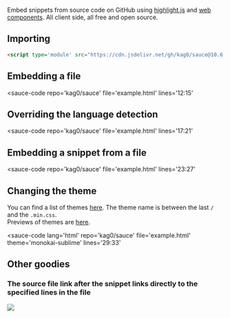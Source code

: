 
Embed snippets from source code on GitHub using [highlight.js](https://highlightjs.org) and [web components](https://developer.mozilla.org/en-US/docs/Web/Web_Components).
All client side, all free and open source.

## Importing

```html
<script type='module' src="https://cdn.jsdelivr.net/gh/kag0/sauce@10.6.0/sauce.js"></script>
```

<script type='module' src="https://cdn.jsdelivr.net/gh/kag0/sauce@10.6.0/sauce.js">
<h1><a href='https://kag0.github.io/sauce'>If you're reading this, click here</a></h1>
</script>

## Embedding a file

<sauce-code
  repo='kag0/sauce' 
  file='example.html'
  lines='12:15'
></sauce-code>

## Overriding the language detection

<sauce-code
  repo='kag0/sauce' 
  file='example.html'
  lines='17:21'
></sauce-code>

## Embedding a snippet from a file

<sauce-code
  repo='kag0/sauce' 
  file='example.html'
  lines='23:27'
></sauce-code>

## Changing the theme

You can find a list of themes [here](https://cdnjs.com/libraries/highlight.js). 
The theme name is between the last `/` and the `.min.css`.  
Previews of themes are [here](https://highlightjs.org/static/demo/).

<sauce-code
  lang='html'
  repo='kag0/sauce' 
  file='example.html'
  theme='monokai-sublime'
  lines='29:33'
></sauce-code>

## Other goodies

### The source file link after the snippet links directly to the specified lines in the file

![](gh-ss.png)
